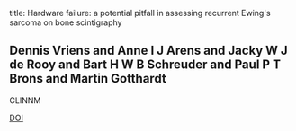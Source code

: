 title: Hardware failure: a potential pitfall in assessing recurrent Ewing's sarcoma on bone scintigraphy

## Dennis Vriens and Anne I J Arens and Jacky W J de Rooy and Bart H W B Schreuder and Paul P T Brons and Martin Gotthardt
CLINNM

<a href="https://doi.org/10.1097/RLU.0b013e3181db4ddc">DOI</a>
